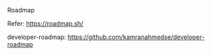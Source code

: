 Roadmap

Refer: https://roadmap.sh/

developer-roadmap: https://github.com/kamranahmedse/developer-roadmap
